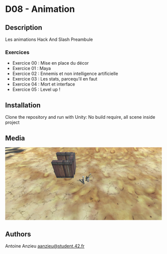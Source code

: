 # D08 - Animation

## Description

Les animations
Hack And Slash Preambule

### Exercices

- Exercice 00 : Mise en place du décor
- Exercice 01 : Maya
- Exercice 02 : Ennemis et non intelligence artificielle
- Exercice 03 : Les stats, parcequ’il en faut
- Exercice 04 : Mort et interface
- Exercice 05 : Level up !

## Installation

Clone the repository and run with Unity:
No build require, all scene inside project

## Media

![screen1](ScreenShot/screen1.png)

## Authors

Antoine Anzieu
aanzieu@student.42.fr
